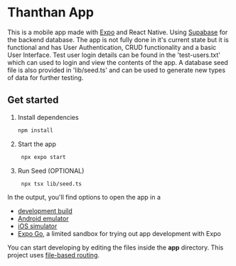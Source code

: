 # Thanthan App
This is a mobile app made with [Expo](https://expo.dev) and React Native. Using [Supabase](https://supabase.com/) for the backend database. The app is not fully done in it's current state but it is functional and has User Authentication, CRUD functionality and a basic User Interface. Test user login details can be found in the 'test-users.txt' which can used to login and view the contents of the app. A database seed file is also provided in 'lib/seed.ts' and can be used to generate new types of data for further testing.

## Get started

1. Install dependencies

   ```bash
   npm install
   ```

2. Start the app

   ```bash
    npx expo start
   ```

3. Run Seed (OPTIONAL)

   ```bash
    npx tsx lib/seed.ts
   ```

In the output, you'll find options to open the app in a

- [development build](https://docs.expo.dev/develop/development-builds/introduction/)
- [Android emulator](https://docs.expo.dev/workflow/android-studio-emulator/)
- [iOS simulator](https://docs.expo.dev/workflow/ios-simulator/)
- [Expo Go](https://expo.dev/go), a limited sandbox for trying out app development with Expo

You can start developing by editing the files inside the **app** directory. This project uses [file-based routing](https://docs.expo.dev/router/introduction).
